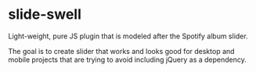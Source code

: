 # slide-swell

Light-weight, pure JS plugin that is modeled after the Spotify album slider.

The goal is to create slider that works and looks good for desktop and mobile projects that are trying to avoid including jQuery as a dependency.

